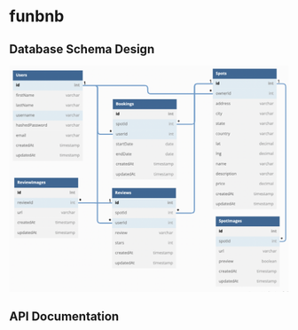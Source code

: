 # funbnb

## Database Schema Design

![db-schema]

[db-schema]: ./images/airbnb_dbdiagram.png

## API Documentation
